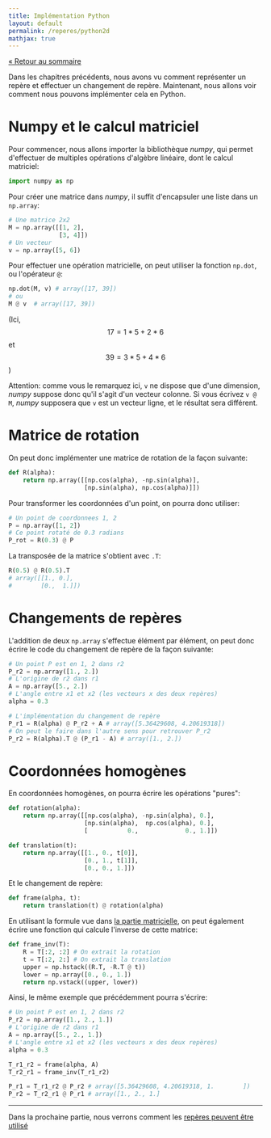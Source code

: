 ```yaml
---
title: Implémentation Python
layout: default
permalink: /reperes/python2d
mathjax: true
---
```


[&laquo; Retour au sommaire](/reperes)

Dans les chapitres précédents, nous avons vu comment représenter un repère et effectuer un
changement de repère. Maintenant, nous allons voir comment nous pouvons implémenter cela en
Python.

# Numpy et le calcul matriciel

Pour commencer, nous allons importer la bibliothèque *numpy*, qui permet d'effectuer de
multiples opérations d'algèbre linéaire, dont le calcul matriciel:

```python
import numpy as np
```

Pour créer une matrice dans *numpy*, il suffit d'encapsuler une liste dans un `np.array`:

```python
# Une matrice 2x2
M = np.array([[1, 2],
              [3, 4]])
# Un vecteur
v = np.array([5, 6])
```

Pour effectuer une opération matricielle, on peut utiliser la fonction `np.dot`, ou l'opérateur
`@`:

```python
np.dot(M, v) # array([17, 39])
# ou
M @ v  # array([17, 39])
```

(Ici, $$17 = 1*5 + 2*6$$ et $$39 = 3*5 + 4*6$$)

<div class="alert alert-warning">
    Attention: comme vous le remarquez ici, <code class="language-plaintext highlighter-rouge">v</code>
    ne dispose que d'une dimension, <em>numpy</em> suppose donc qu'il s'agit d'un vecteur colonne.
    Si vous écrivez <code class="language-plaintext highlighter-rouge">v @ M</code>,
    <em>numpy</em> supposera que <code class="language-plaintext highlighter-rouge">v</code> est un
    vecteur ligne, et le résultat sera différent.
</div>

# Matrice de rotation

On peut donc implémenter une matrice de rotation de la façon suivante:

```python
def R(alpha):
    return np.array([[np.cos(alpha), -np.sin(alpha)],
                     [np.sin(alpha), np.cos(alpha)]])
```

Pour transformer les coordonnées d'un point, on pourra donc utiliser:

```python
# Un point de coordonnees 1, 2
P = np.array([1, 2])
# Ce point rotaté de 0.3 radians
P_rot = R(0.3) @ P
```

La transposée de la matrice s'obtient avec `.T`:

```python
R(0.5) @ R(0.5).T
# array([[1., 0.],
#        [0.,  1.]])
```

# Changements de repères

L'addition de deux `np.array` s'effectue élément par élément, on peut donc écrire le code du
changement de repère de la façon suivante:

```python
# Un point P est en 1, 2 dans r2
P_r2 = np.array([1., 2.])
# L'origine de r2 dans r1
A = np.array([5., 2.])
# L'angle entre x1 et x2 (les vecteurs x des deux repères)
alpha = 0.3

# L'implémentation du changement de repère
P_r1 = R(alpha) @ P_r2 + A # array([5.36429608, 4.20619318])
# On peut le faire dans l'autre sens pour retrouver P_r2
P_r2 = R(alpha).T @ (P_r1 - A) # array([1., 2.])
```

# Coordonnées homogènes

En coordonnées homogènes, on pourra écrire les opérations "pures":

```python
def rotation(alpha):
    return np.array([[np.cos(alpha), -np.sin(alpha), 0.],
                     [np.sin(alpha),  np.cos(alpha), 0.],
                     [           0.,             0., 1.]])

def translation(t):
    return np.array([[1., 0., t[0]],
                     [0., 1., t[1]],
                     [0., 0., 1.]])
```

Et le changement de repère:

```python
def frame(alpha, t):
    return translation(t) @ rotation(alpha)
```

En utilisant la formule vue dans [la partie matricielle](/reperes/matrix), on peut également
écrire une fonction qui calcule l'inverse de cette matrice:

```python
def frame_inv(T):
    R = T[:2, :2] # On extrait la rotation
    t = T[:2, 2:] # On extrait la translation
    upper = np.hstack((R.T, -R.T @ t))
    lower = np.array([0., 0., 1.])
    return np.vstack((upper, lower))
```

Ainsi, le même exemple que précédemment pourra s'écrire:

```python
# Un point P est en 1, 2 dans r2
P_r2 = np.array([1., 2., 1.])
# L'origine de r2 dans r1
A = np.array([5., 2., 1.])
# L'angle entre x1 et x2 (les vecteurs x des deux repères)
alpha = 0.3

T_r1_r2 = frame(alpha, A)
T_r2_r1 = frame_inv(T_r1_r2)

P_r1 = T_r1_r2 @ P_r2 # array([5.36429608, 4.20619318, 1.        ])
P_r2 = T_r2_r1 @ P_r1 # array([1., 2., 1.]
```

<hr/>

Dans la prochaine partie, nous verrons comment les [repères peuvent être utilisé](/reperes/utilisation)